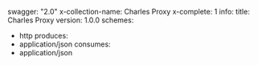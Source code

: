 swagger: "2.0"
x-collection-name: Charles Proxy
x-complete: 1
info:
  title: Charles Proxy
  version: 1.0.0
schemes:
- http
produces:
- application/json
consumes:
- application/json